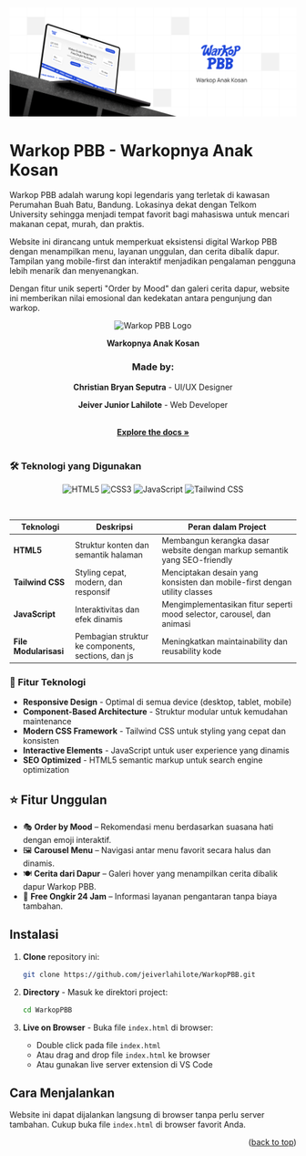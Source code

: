 <div align="center">
  <img src="assets/pbbbanner.png" alt="Deskripsi gambar">
</div>

# Warkop PBB - Warkopnya Anak Kosan
Warkop PBB adalah warung kopi legendaris yang terletak di kawasan Perumahan Buah Batu, Bandung. Lokasinya dekat dengan Telkom University sehingga menjadi tempat favorit bagi mahasiswa untuk mencari makanan cepat, murah, dan praktis.

Website ini dirancang untuk memperkuat eksistensi digital Warkop PBB dengan menampilkan menu, layanan unggulan, dan cerita dibalik dapur. Tampilan yang mobile-first dan interaktif menjadikan pengalaman pengguna lebih menarik dan menyenangkan.

Dengan fitur unik seperti "Order by Mood" dan galeri cerita dapur, website ini memberikan nilai emosional dan kedekatan antara pengunjung dan warkop.

<a name="readme-top"></a>

<!-- PROJECT LOGO -->
<div align="center">
  <img src="assets/bannerrdme.svg" alt="Warkop PBB Logo" width="300">
  <p><strong>Warkopnya Anak Kosan</strong></p>
</div>

<div align="center">
  <h3>Made by:</h3>
  <p><strong>Christian Bryan Seputra</strong> - UI/UX Designer</p>
  <p><strong>Jeiver Junior Lahilote</strong> - Web Developer</p>
  <br />
  <a href="https://github.com/jeiverlahilote/WarkopPBB"><strong>Explore the docs »</strong></a>
  <br />
  <br />
</div>


### 🛠️ Teknologi yang Digunakan

<div align="center">

![HTML5](https://img.shields.io/badge/HTML5-E34F26?style=for-the-badge&logo=html5&logoColor=white)
![CSS3](https://img.shields.io/badge/CSS3-1572B6?style=for-the-badge&logo=css3&logoColor=white)
![JavaScript](https://img.shields.io/badge/JavaScript-F7DF1E?style=for-the-badge&logo=javascript&logoColor=black)
![Tailwind CSS](https://img.shields.io/badge/Tailwind_CSS-38B2AC?style=for-the-badge&logo=tailwind-css&logoColor=white)

</div>

<br>

| Teknologi | Deskripsi | Peran dalam Project |
|-----------|-----------|-------------------|
| **HTML5** | Struktur konten dan semantik halaman | Membangun kerangka dasar website dengan markup semantik yang SEO-friendly |
| **Tailwind CSS** | Styling cepat, modern, dan responsif | Menciptakan desain yang konsisten dan mobile-first dengan utility classes |
| **JavaScript** | Interaktivitas dan efek dinamis | Mengimplementasikan fitur seperti mood selector, carousel, dan animasi |
| **File Modularisasi** | Pembagian struktur ke components, sections, dan js | Meningkatkan maintainability dan reusability kode |

### 🚀 Fitur Teknologi

- **Responsive Design** - Optimal di semua device (desktop, tablet, mobile)
- **Component-Based Architecture** - Struktur modular untuk kemudahan maintenance
- **Modern CSS Framework** - Tailwind CSS untuk styling yang cepat dan konsisten
- **Interactive Elements** - JavaScript untuk user experience yang dinamis
- **SEO Optimized** - HTML5 semantic markup untuk search engine optimization


## ⭐ Fitur Unggulan

- 🎭 **Order by Mood** – Rekomendasi menu berdasarkan suasana hati dengan emoji interaktif.
- 🖼️ **Carousel Menu** – Navigasi antar menu favorit secara halus dan dinamis.
- 🍽️ **Cerita dari Dapur** – Galeri hover yang menampilkan cerita dibalik dapur Warkop PBB.
- 🛵 **Free Ongkir 24 Jam** – Informasi layanan pengantaran tanpa biaya tambahan.

## Instalasi

1. **Clone** repository ini:

    ```bash
    git clone https://github.com/jeiverlahilote/WarkopPBB.git
    ```

2. **Directory** - Masuk ke direktori project:

    ```bash
    cd WarkopPBB
    ```

3. **Live on Browser** - Buka file `index.html` di browser:

    - Double click pada file `index.html`
    - Atau drag and drop file `index.html` ke browser
    - Atau gunakan live server extension di VS Code

## Cara Menjalankan

Website ini dapat dijalankan langsung di browser tanpa perlu server tambahan. Cukup buka file `index.html` di browser favorit Anda.


<p align="right">(<a href="#readme-top">back to top</a>)</p>
